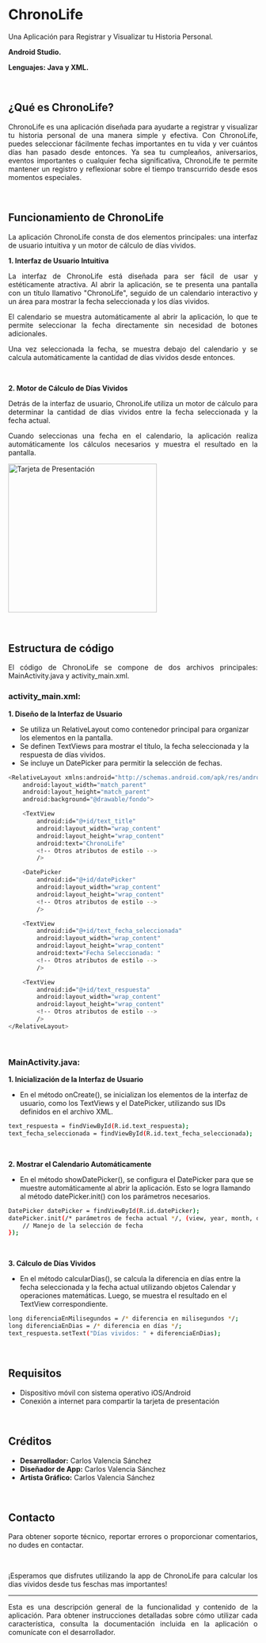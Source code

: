 # ChronoLife
<p align="justify">Una Aplicación para Registrar y Visualizar tu Historia Personal.</p>
  <p> <strong>Android Studio.</strong></p>
  <p> <strong>Lenguajes: Java y XML.</strong></p>
        <p>&nbsp;</p>
        
 ## ¿Qué es ChronoLife?
  <p align="justify">ChronoLife es una aplicación diseñada para ayudarte a registrar y visualizar tu historia personal de una manera simple y efectiva. Con ChronoLife, puedes seleccionar fácilmente fechas importantes en tu vida y ver cuántos días han pasado desde entonces. Ya sea tu cumpleaños, aniversarios, eventos importantes o cualquier fecha significativa, ChronoLife te permite mantener un registro y reflexionar sobre el tiempo transcurrido desde esos momentos especiales.</p>
        <p>&nbsp;</p>
        
 ## Funcionamiento de ChronoLife
<p align="justify"> La aplicación ChronoLife consta de dos elementos principales: una interfaz de usuario intuitiva y un motor de cálculo de días vividos.</p>
<p align="justify"><strong>1. Interfaz de Usuario Intuitiva</strong></p>
        <p align="justify">La interfaz de ChronoLife está diseñada para ser fácil de usar y estéticamente atractiva. Al abrir la aplicación, se te presenta una pantalla con un título llamativo "ChronoLife", seguido de un calendario interactivo y un área para mostrar la fecha seleccionada y los días vividos.</p>
        <p align="justify">El calendario se muestra automáticamente al abrir la aplicación, lo que te permite seleccionar la fecha directamente sin necesidad de botones adicionales.</p>
        <p align="justify">Una vez seleccionada la fecha, se muestra debajo del calendario y se calcula automáticamente la cantidad de días vividos desde entonces.</p>

 <p>&nbsp;</p>
<p align="justify"><strong>2. Motor de Cálculo de Días Vividos</strong></p>
<p align="justify">Detrás de la interfaz de usuario, ChronoLife utiliza un motor de cálculo para determinar la cantidad de días vividos entre la fecha seleccionada y la fecha actual.</p>
<p align="justify">Cuando seleccionas una fecha en el calendario, la aplicación realiza automáticamente los cálculos necesarios y muestra el resultado en la pantalla.</p>
<img src="https://github.com/valen28030/Tarjeta_Visita/assets/167770750/aed3a25a-56ef-4689-b07c-48a83e4cf99c" alt="Tarjeta de Presentación" width="300">
        <p>&nbsp;</p>
        
 ## Estructura de código
  <p align="justify">El código de ChronoLife se compone de dos archivos principales: MainActivity.java y activity_main.xml.</p>
  
### activity_main.xml:

**1. Diseño de la Interfaz de Usuario** 
   - Se utiliza un RelativeLayout como contenedor principal para organizar los elementos en la pantalla.
   - Se definen TextViews para mostrar el título, la fecha seleccionada y la respuesta de días vividos.
   - Se incluye un DatePicker para permitir la selección de fechas.
     
```sh
<RelativeLayout xmlns:android="http://schemas.android.com/apk/res/android"
    android:layout_width="match_parent"
    android:layout_height="match_parent"
    android:background="@drawable/fondo">

    <TextView
        android:id="@+id/text_title"
        android:layout_width="wrap_content"
        android:layout_height="wrap_content"
        android:text="ChronoLife"
        <!-- Otros atributos de estilo -->
        />

    <DatePicker
        android:id="@+id/datePicker"
        android:layout_width="wrap_content"
        android:layout_height="wrap_content"
        <!-- Otros atributos de estilo -->
        />

    <TextView
        android:id="@+id/text_fecha_seleccionada"
        android:layout_width="wrap_content"
        android:layout_height="wrap_content"
        android:text="Fecha Seleccionada: "
        <!-- Otros atributos de estilo -->
        />

    <TextView
        android:id="@+id/text_respuesta"
        android:layout_width="wrap_content"
        android:layout_height="wrap_content"
        <!-- Otros atributos de estilo -->
        />
</RelativeLayout>
```
<p>&nbsp;</p>

### MainActivity.java:

**1. Inicialización de la Interfaz de Usuario** 
   - En el método onCreate(), se inicializan los elementos de la interfaz de usuario, como los TextViews y el DatePicker, utilizando sus IDs definidos en el archivo XML.
     
```sh
text_respuesta = findViewById(R.id.text_respuesta);
text_fecha_seleccionada = findViewById(R.id.text_fecha_seleccionada);
```
<p>&nbsp;</p>

**2. Mostrar el Calendario Automáticamente** 
   - En el método showDatePicker(), se configura el DatePicker para que se muestre automáticamente al abrir la aplicación. Esto se logra llamando al método datePicker.init() con los parámetros necesarios.
     
```sh
DatePicker datePicker = findViewById(R.id.datePicker);
datePicker.init(/* parámetros de fecha actual */, (view, year, month, dayOfMonth) -> {
    // Manejo de la selección de fecha
});
```
<p>&nbsp;</p>

**3. Cálculo de Días Vividos** 
   - En el método calcularDias(), se calcula la diferencia en días entre la fecha seleccionada y la fecha actual utilizando objetos Calendar y operaciones matemáticas. Luego, se muestra el resultado en el TextView correspondiente.
     
```sh
long diferenciaEnMilisegundos = /* diferencia en milisegundos */;
long diferenciaEnDias = /* diferencia en días */;
text_respuesta.setText("Días vividos: " + diferenciaEnDias);
```   
<p>&nbsp;</p>
        
 ## Requisitos
  <ul>
            <li>Dispositivo móvil con sistema operativo iOS/Android</li>
            <li>Conexión a internet para compartir la tarjeta de presentación</li>
        </ul>
        <p>&nbsp;</p>
        
 ## Créditos
  <ul>
            <li><strong>Desarrollador:</strong> Carlos Valencia Sánchez</li>
            <li><strong>Diseñador de App:</strong> Carlos Valencia Sánchez</li>
            <li><strong>Artista Gráfico:</strong> Carlos Valencia Sánchez</li>
        </ul>
        <p>&nbsp;</p>
        
 ## Contacto
  <p align="justify">Para obtener soporte técnico, reportar errores o proporcionar comentarios, no dudes en contactar.</p>
        <p>&nbsp;</p>
<p align="justify">¡Esperamos que disfrutes utilizando la app de ChronoLife para calcular los dias vividos desde tus feschas mas importantes!</p>
        <hr>
        <p align="justify">Esta es una descripción general de la funcionalidad y contenido de la aplicación. Para obtener instrucciones detalladas sobre cómo utilizar cada característica, consulta la documentación incluida en la aplicación o comunícate con el desarrollador.</p>
</div>
